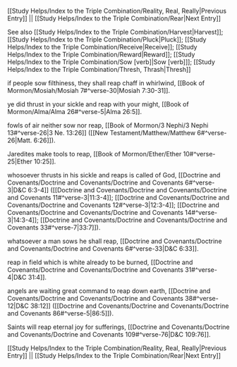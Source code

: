 [[Study Helps/Index to the Triple Combination/Reality, Real, Really|Previous Entry]]  ||  [[Study Helps/Index to the Triple Combination/Rear|Next Entry]]

 See also [[Study Helps/Index to the Triple Combination/Harvest|Harvest]]; [[Study Helps/Index to the Triple Combination/Pluck|Pluck]]; [[Study Helps/Index to the Triple Combination/Receive|Receive]]; [[Study Helps/Index to the Triple Combination/Reward|Reward]]; [[Study Helps/Index to the Triple Combination/Sow [verb]|Sow [verb]]]; [[Study Helps/Index to the Triple Combination/Thresh, Thrash|Thresh]]

 if people sow filthiness, they shall reap chaff in whirlwind, [[Book of Mormon/Mosiah/Mosiah 7#^verse-30|Mosiah 7:30-31]].

 ye did thrust in your sickle and reap with your might, [[Book of Mormon/Alma/Alma 26#^verse-5|Alma 26:5]].

 fowls of air neither sow nor reap, [[Book of Mormon/3 Nephi/3 Nephi 13#^verse-26|3 Ne. 13:26]] ([[New Testament/Matthew/Matthew 6#^verse-26|Matt. 6:26]]).

 Jaredites make tools to reap, [[Book of Mormon/Ether/Ether 10#^verse-25|Ether 10:25]].

 whosoever thrusts in his sickle and reaps is called of God, [[Doctrine and Covenants/Doctrine and Covenants/Doctrine and Covenants 6#^verse-3|D&C 6:3-4]] ([[Doctrine and Covenants/Doctrine and Covenants/Doctrine and Covenants 11#^verse-3|11:3-4]]; [[Doctrine and Covenants/Doctrine and Covenants/Doctrine and Covenants 12#^verse-3|12:3-4]]; [[Doctrine and Covenants/Doctrine and Covenants/Doctrine and Covenants 14#^verse-3|14:3-4]]; [[Doctrine and Covenants/Doctrine and Covenants/Doctrine and Covenants 33#^verse-7|33:7]]).

 whatsoever a man sows he shall reap, [[Doctrine and Covenants/Doctrine and Covenants/Doctrine and Covenants 6#^verse-33|D&C 6:33]].

 reap in field which is white already to be burned, [[Doctrine and Covenants/Doctrine and Covenants/Doctrine and Covenants 31#^verse-4|D&C 31:4]].

 angels are waiting great command to reap down earth, [[Doctrine and Covenants/Doctrine and Covenants/Doctrine and Covenants 38#^verse-12|D&C 38:12]] ([[Doctrine and Covenants/Doctrine and Covenants/Doctrine and Covenants 86#^verse-5|86:5]]).

 Saints will reap eternal joy for sufferings, [[Doctrine and Covenants/Doctrine and Covenants/Doctrine and Covenants 109#^verse-76|D&C 109:76]].

[[Study Helps/Index to the Triple Combination/Reality, Real, Really|Previous Entry]]  ||  [[Study Helps/Index to the Triple Combination/Rear|Next Entry]]
